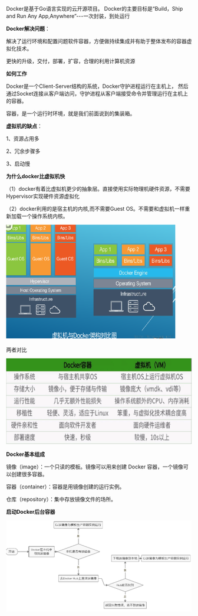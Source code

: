 Docker是基于Go语言实现的云开源项目。
Docker的主要目标是“Build，Ship and Run Any App,Anywhere”---一次封装，到处运行



**Docker解决问题**：

解决了运行环境和配置问题软件容器，方便做持续集成并有助于整体发布的容器虚拟化技术。

更快的升级，交付，部署，扩容，合理的利用计算机资源



**如何工作**

Docker是一个Client-Server结构的系统，Docker守护进程运行在主机上， 然后通过Socket连接从客户端访问，守护进程从客户端接受命令并管理运行在主机上的容器。 

容器，是一个运行时环境，就是我们前面说到的集装箱。



**虚拟机的缺点**：

1、资源占用多

2、冗余步骤多

3、启动慢



**为什么docker比虚拟机快**

（1）docker有着比虚拟机更少的抽象层。直接使用实际物理机硬件资源，不需要Hypervisor实现硬件资源虚拟化

（2）docker利用的是宿主机的内核,而不需要Guest OS。不需要和虚拟机一样重新加载一个操作系统内核。

![虚拟机与docker架构对比图.png](../..\java-senior-pro\resource\虚拟机与docker架构对比图.png)

两者对比

![docker对比虚拟机.png](../..\java-senior-pro\resource\docker对比虚拟机.png)



**Docker基本组成**

镜像（image）：一个只读的模板。镜像可以用来创建 Docker 容器，一个镜像可以创建很多容器。

容器（container）：容器是用镜像创建的运行实例。

仓库（repository）：集中存放镜像文件的场所。



**启动Docker后台容器**

![启动Docker后台容器.png](../..\java-senior-pro\resource\启动Docker后台容器.png)